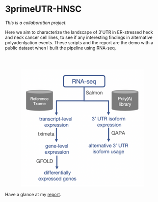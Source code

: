 # 3primeUTR-HNSC
_This is a collaboration project._

Here we aim to characterize the landscape of 3'UTR in ER-stressed heck and neck cancer cell lines, to see if any interesting findings in alternative polyadenlyation events. These scripts and the report are the demo with a public dataset when I built the pipeline using RNA-seq.

<br>
<br>


<p align="center">
    <img src="fig1.png" width="400" alt="workflow"/>
</p>

Have a glance at my [report](https://github.com/chilampoon/3primeUTR-HNSC/blob/master/APA_workflow_chilam.pdf).
